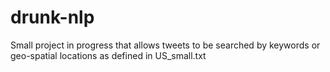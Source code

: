 drunk-nlp
=========

Small project in progress that allows tweets to be searched by keywords or geo-spatial locations as defined in US_small.txt
